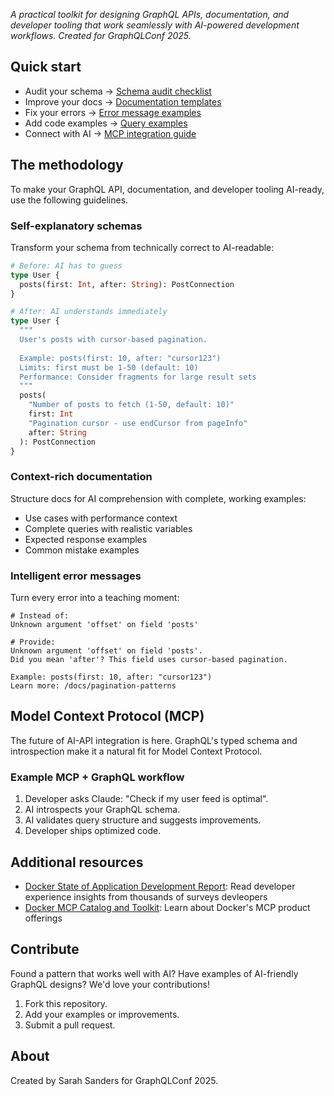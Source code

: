_A practical toolkit for designing GraphQL APIs, documentation, and developer tooling that work seamlessly with AI-powered development workflows. Created for GraphQLConf 2025._

## Quick start

- Audit your schema -> [Schema audit checklist](schema-audit-checklist.md)
- Improve your docs -> [Documentation templates](documentation-templates.md)
- Fix your errors -> [Error message examples](error-message-examples.md)
- Add code examples -> [Query examples](query-examples.md)
- Connect with AI -> [MCP integration guide](mcp-integration/basic-server.md)

## The methodology

To make your GraphQL API, documentation, and developer tooling AI-ready, use the following
guidelines.

### Self-explanatory schemas

Transform your schema from technically correct to AI-readable:

```graphql
# Before: AI has to guess
type User {
  posts(first: Int, after: String): PostConnection
}

# After: AI understands immediately  
type User {
  """
  User's posts with cursor-based pagination.
  
  Example: posts(first: 10, after: "cursor123")
  Limits: first must be 1-50 (default: 10)
  Performance: Consider fragments for large result sets
  """
  posts(
    "Number of posts to fetch (1-50, default: 10)"
    first: Int
    "Pagination cursor - use endCursor from pageInfo" 
    after: String
  ): PostConnection
}
```

### Context-rich documentation

Structure docs for AI comprehension with complete, working examples:

- Use cases with performance context
- Complete queries with realistic variables
- Expected response examples
- Common mistake examples

### Intelligent error messages

Turn every error into a teaching moment:

```text
# Instead of:
Unknown argument 'offset' on field 'posts'

# Provide:
Unknown argument 'offset' on field 'posts'. 
Did you mean 'after'? This field uses cursor-based pagination.

Example: posts(first: 10, after: "cursor123")
Learn more: /docs/pagination-patterns
```

## Model Context Protocol (MCP)

The future of AI-API integration is here. GraphQL's typed schema and introspection make
it a natural fit for Model Context Protocol.

### Example MCP + GraphQL workflow

1. Developer asks Claude: "Check if my user feed is optimal".
2. AI introspects your GraphQL schema.
3. AI validates query structure and suggests improvements.
4. Developer ships optimized code.

## Additional resources

- [Docker State of Application Development Report](https://www.docker.com/blog/2025-docker-state-of-app-dev/): Read developer experience insights from thousands of surveys devleopers
- [Docker MCP Catalog and Toolkit](https://docs.docker.com/ai/mcp-catalog-and-toolkit/): Learn about Docker's MCP product offerings

## Contribute

Found a pattern that works well with AI? Have examples of AI-friendly GraphQL designs? We'd love your contributions!

1. Fork this repository.
2. Add your examples or improvements.
3. Submit a pull request.

## About

Created by Sarah Sanders for GraphQLConf 2025.
